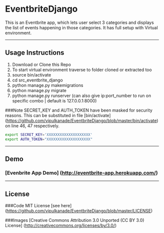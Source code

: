 # EventbriteDjango

This is an Eventbrite app, which lets user select 3 categories and displays the list of events happening in those categories.
It has full setup with Virtual environment. 
___

## Usage Instructions

1. Download or Clone this Repo
2. To start virtual environment traverse to folder cloned or extracted too
3. source bin/activate
4. cd src_eventbrite_django
5. python manage.py makemigrations
6. python manage.py migrate
7. python manage.py runserver (can also give ip:port_number to run on specific combo | default is 127.0.0.1:8000)

###Note
SECRET_KEY and AUTH_TOKEN have been masked for security reasons.
This can be substituted in file [bin/activate] (https://github.com/vipulkanade/EventbriteDjango/blob/master/bin/activate) on line 46, 47 respectively.

```bash
export SECRET_KEY='XXXXXXXXXXXXXXXXXXXX'
export AUTH_TOKEN="XXXXXXXXXXXXXXXXXXXX"
```


___

## Demo 
### [Evenbrite App Demo] (http://eventbrite-app.herokuapp.com/)

___

## License

###Code
MIT License [see here] (https://github.com/vipulkanade/EventbriteDjango/blob/master/LICENSE)

###Images
[Creative Commons Attribution 3.0 Unported (CC BY 3.0) License] (http://creativecommons.org/licenses/by/3.0/)
